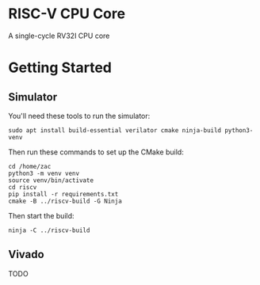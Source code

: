 
# RISC-V CPU Core

A single-cycle RV32I CPU core


# Getting Started

## Simulator

You'll need these tools to run the simulator:

    sudo apt install build-essential verilator cmake ninja-build python3-venv

Then run these commands to set up the CMake build:

    cd /home/zac
    python3 -m venv venv
    source venv/bin/activate
    cd riscv
    pip install -r requirements.txt
    cmake -B ../riscv-build -G Ninja

Then start the build:

    ninja -C ../riscv-build


## Vivado

TODO
